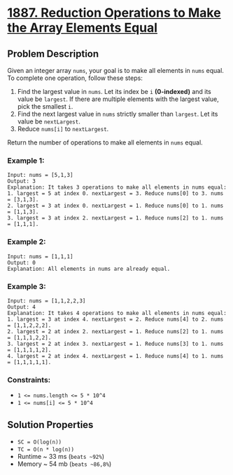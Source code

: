 # [1887. Reduction Operations to Make the Array Elements Equal](https://leetcode.com/problems/reduction-operations-to-make-the-array-elements-equal/description)

## Problem Description

Given an integer array `nums`, your goal is to make all elements in `nums` equal. To complete one operation, follow these steps:

1. Find the largest value in `nums`. Let its index be `i` **(0-indexed)** and its value be `largest`. If there are multiple elements with the largest value, pick the smallest `i`.
2. Find the next largest value in `nums` strictly smaller than `largest`. Let its value be `nextLargest`.
3. Reduce `nums[i]` to `nextLargest`.

Return the number of operations to make all elements in `nums` equal.


### Example 1:
```
Input: nums = [5,1,3]
Output: 3
Explanation: It takes 3 operations to make all elements in nums equal:
1. largest = 5 at index 0. nextLargest = 3. Reduce nums[0] to 3. nums = [3,1,3].
2. largest = 3 at index 0. nextLargest = 1. Reduce nums[0] to 1. nums = [1,1,3].
3. largest = 3 at index 2. nextLargest = 1. Reduce nums[2] to 1. nums = [1,1,1].
```
### Example 2:
```
Input: nums = [1,1,1]
Output: 0
Explanation: All elements in nums are already equal.
```
### Example 3:
```
Input: nums = [1,1,2,2,3]
Output: 4
Explanation: It takes 4 operations to make all elements in nums equal:
1. largest = 3 at index 4. nextLargest = 2. Reduce nums[4] to 2. nums = [1,1,2,2,2].
2. largest = 2 at index 2. nextLargest = 1. Reduce nums[2] to 1. nums = [1,1,1,2,2].
3. largest = 2 at index 3. nextLargest = 1. Reduce nums[3] to 1. nums = [1,1,1,1,2].
4. largest = 2 at index 4. nextLargest = 1. Reduce nums[4] to 1. nums = [1,1,1,1,1].
```

### Constraints:

* `1 <= nums.length <= 5 * 10^4`
* `1 <= nums[i] <= 5 * 10^4`


## Solution Properties

* `SC = O(log(n))`
* `TC = O(n * log(n))`
* Runtime ~ 33 ms (`beats ~92%`)
* Memory ~ 54 mb (`beats ~86,8%`)
